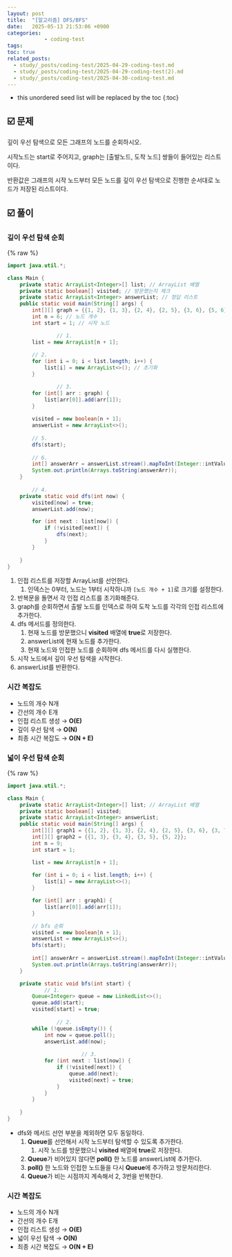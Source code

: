 ```yaml
---
layout: post
title:  "[알고리즘] DFS/BFS"
date:   2025-05-13 21:53:06 +0900
categories: 
            - coding-test
tags:        
toc: true
related_posts:
  - study/_posts/coding-test/2025-04-29-coding-test.md
  - study/_posts/coding-test/2025-04-29-coding-test(2).md
  - study/_posts/coding-test/2025-04-30-coding-test.md
---
```

* this unordered seed list will be replaced by the toc
{:toc}

## ☑️ 문제

깊이 우선 탐색으로 모든 그래프의 노드를 순회하시오.

시작노드는 start로 주어지고, graph는 [출발노드, 도착 노드] 쌍들이 들어있는 리스트이다.

반환값은 그래프의 시작 노드부터 모든 노드를 깊이 우선 탐색으로 진행한 순서대로 노드가 저장된 리스트이다.

## ☑️ 풀이

### 깊이 우선 탐색 순회

{% raw %}
```java
import java.util.*;

class Main {
    private static ArrayList<Integer>[] list; // ArrayList 배열
    private static boolean[] visited; // 방문했는지 체크
    private static ArrayList<Integer> answerList; // 정답 리스트
    public static void main(String[] args) {
        int[][] graph = {{1, 2}, {1, 3}, {2, 4}, {2, 5}, {3, 6}, {5, 6}};
        int n = 6; // 노드 개수
        int start = 1; // 시작 노드

				// 1.
        list = new ArrayList[n + 1];
        
        // 2. 
        for (int i = 0; i < list.length; i++) {
            list[i] = new ArrayList<>(); // 초기화
        }

				// 3. 
        for (int[] arr : graph) {
            list[arr[0]].add(arr[1]);
        }
        
        visited = new boolean[n + 1];
        answerList = new ArrayList<>();
        
        // 5. 
        dfs(start);
        
        // 6.
        int[] answerArr = answerList.stream().mapToInt(Integer::intValue).toArray();
        System.out.println(Arrays.toString(answerArr));
    }
		
		// 4. 
    private static void dfs(int now) {
        visited[now] = true; 
        answerList.add(now);

        for (int next : list[now]) {
            if (!visited[next]) {
                dfs(next);
            }
        }
        
    }
}
```

1. 인접 리스트를 저장할 ArrayList를 선언한다. 
    1. 인덱스는 0부터, 노드는 1부터 시작하니까 `[노드 개수 + 1]`로 크기를 설정한다. 
2. 반복문을 돌면서 각 인접 리스트를 초기화해준다. 
3. graph를 순회하면서 출발 노드를 인덱스로 하여 도착 노드를 각각의 인접 리스트에 추가한다.
4. dfs 메서드를 정의한다.
    1. 현재 노드를 방문했으니 **visited** 배열에 **true**로 저장한다. 
    2. answerList에 현재 노드를 추가한다. 
    3. 현재 노드와 인접한 노드를 순회하며 dfs 메서드를 다시 실행한다. 
5. 시작 노드에서 깊이 우선 탐색을 시작한다.
6. answerList를 반환한다.

### 시간 복잡도

- 노드의 개수 N개
- 간선의 개수 E개
- 인접 리스트 생성 → **O(E)**
- 깊이 우선 탐색 → **O(N)**
- 최종 시간 복잡도 → **O(N + E)**

### 넓이 우선 탐색 순회

{% raw %}
```java
import java.util.*;

class Main {
    private static ArrayList<Integer>[] list; // ArrayList 배열
    private static boolean[] visited;
    private static ArrayList<Integer> answerList;
    public static void main(String[] args) {
        int[][] graph1 = {{1, 2}, {1, 3}, {2, 4}, {2, 5}, {3, 6}, {3, 7}, {4, 8}, {5, 8}, {6, 9}, {7, 9}};
        int[][] graph2 = {{1, 3}, {3, 4}, {3, 5}, {5, 2}};
        int n = 9;
        int start = 1;

        list = new ArrayList[n + 1];
        
        for (int i = 0; i < list.length; i++) {
            list[i] = new ArrayList<>();
        }

        for (int[] arr : graph1) {
            list[arr[0]].add(arr[1]);
        }

        // bfs 순회
        visited = new boolean[n + 1];
        answerList = new ArrayList<>();
        bfs(start);
    
        int[] answerArr = answerList.stream().mapToInt(Integer::intValue).toArray();
        System.out.println(Arrays.toString(answerArr));
    }

    private static void bfs(int start) {
		    // 1.
        Queue<Integer> queue = new LinkedList<>();
        queue.add(start);
        visited[start] = true;
				
				// 2.
        while (!queue.isEmpty()) {
            int now = queue.poll();
            answerList.add(now);
						
						// 3.
            for (int next : list[now]) {
                if (!visited[next]) {
                    queue.add(next);
                    visited[next] = true;
                }
            }
        }
        
    }
}
```

- dfs와 메서드 선언 부분을 제외하면 모두 동일하다.
    1. **Queue**를 선언해서 시작 노드부터 탐색할 수 있도록 추가한다.
        1. 시작 노드를 방문했으니 **visited** 배열에 **true**로 저장한다. 
    2. **Queue**가 비어있지 않다면 **poll()** 한 노드를 answerList에 추가한다.
    3. **poll()** 한 노드와 인접한 노드들을 다시 **Queue**에 추가하고 방문처리한다. 
    4. **Queue**가 비는 시점까지 계속해서 2, 3번을 반복한다.

### 시간 복잡도

- 노드의 개수 N개
- 간선의 개수 E개
- 인접 리스트 생성 → **O(E)**
- 넓이 우선 탐색 → **O(N)**
- 최종 시간 복잡도 → **O(N + E)**